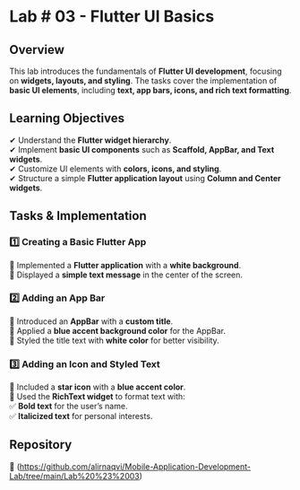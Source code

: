 # **Lab # 03 - Flutter UI Basics**  

## **Overview**  
This lab introduces the fundamentals of **Flutter UI development**, focusing on **widgets, layouts, and styling**. The tasks cover the implementation of **basic UI elements**, including **text, app bars, icons, and rich text formatting**.  

## **Learning Objectives**  
✔ Understand the **Flutter widget hierarchy**.  
✔ Implement **basic UI components** such as **Scaffold, AppBar, and Text widgets**.  
✔ Customize UI elements with **colors, icons, and styling**.  
✔ Structure a simple **Flutter application layout** using **Column and Center widgets**.  

## **Tasks & Implementation**  

### **1️⃣ Creating a Basic Flutter App**  
🔹 Implemented a **Flutter application** with a **white background**.  
🔹 Displayed a **simple text message** in the center of the screen.  

### **2️⃣ Adding an App Bar**  
🔹 Introduced an **AppBar** with a **custom title**.  
🔹 Applied a **blue accent background color** for the AppBar.  
🔹 Styled the title text with **white color** for better visibility.  

### **3️⃣ Adding an Icon and Styled Text**  
🔹 Included a **star icon** with a **blue accent color**.  
🔹 Used the **RichText widget** to format text with:  
✅ **Bold text** for the user’s name.  
✅ **Italicized text** for personal interests.  

## **Repository**  
📂 (https://github.com/alirnaqvi/Mobile-Application-Development-Lab/tree/main/Lab%20%23%2003)
